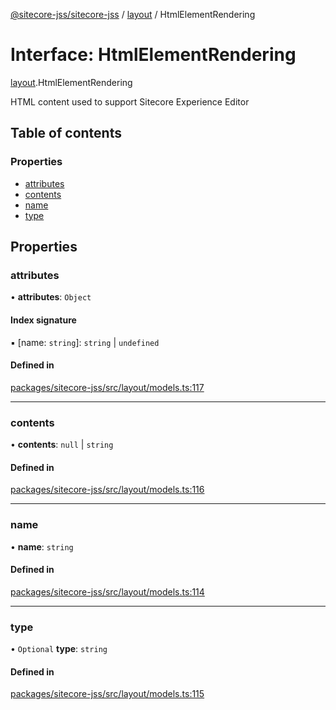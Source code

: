 [@sitecore-jss/sitecore-jss](../README.md) / [layout](../modules/layout.md) / HtmlElementRendering

# Interface: HtmlElementRendering

[layout](../modules/layout.md).HtmlElementRendering

HTML content used to support Sitecore Experience Editor

## Table of contents

### Properties

- [attributes](layout.HtmlElementRendering.md#attributes)
- [contents](layout.HtmlElementRendering.md#contents)
- [name](layout.HtmlElementRendering.md#name)
- [type](layout.HtmlElementRendering.md#type)

## Properties

### attributes

• **attributes**: `Object`

#### Index signature

▪ [name: `string`]: `string` \| `undefined`

#### Defined in

[packages/sitecore-jss/src/layout/models.ts:117](https://github.com/Sitecore/jss/blob/3e2d07cc7/packages/sitecore-jss/src/layout/models.ts#L117)

___

### contents

• **contents**: ``null`` \| `string`

#### Defined in

[packages/sitecore-jss/src/layout/models.ts:116](https://github.com/Sitecore/jss/blob/3e2d07cc7/packages/sitecore-jss/src/layout/models.ts#L116)

___

### name

• **name**: `string`

#### Defined in

[packages/sitecore-jss/src/layout/models.ts:114](https://github.com/Sitecore/jss/blob/3e2d07cc7/packages/sitecore-jss/src/layout/models.ts#L114)

___

### type

• `Optional` **type**: `string`

#### Defined in

[packages/sitecore-jss/src/layout/models.ts:115](https://github.com/Sitecore/jss/blob/3e2d07cc7/packages/sitecore-jss/src/layout/models.ts#L115)
